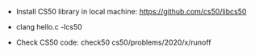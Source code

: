 * Install CS50 library in local machine: https://github.com/cs50/libcs50
* clang hello.c -lcs50

* Check CS50 code:
   check50 cs50/problems/2020/x/runoff
